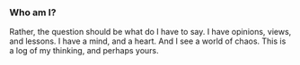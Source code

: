 ### Who am I?

Rather, the question should be what do I have to say.  I have opinions, views, and lessons.  I have a mind, and a heart.  And I see a world of chaos.  This is a log of my thinking, and perhaps yours.

